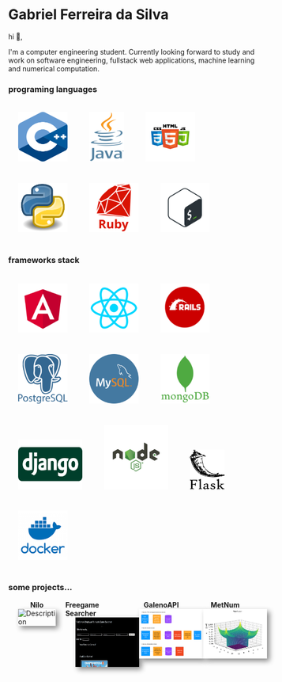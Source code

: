 # Gabriel Ferreira da Silva

hi 👋,

I'm a computer engineering student. Currently looking forward to study and work on software engineering, fullstack web applications, machine learning and numerical computation.



### programing languages



<div style="display:inline-block;">
    <img src="c_logo.svg" alt="Description" style="margin: 20px; width:100px; height: 100px; box-shadow: 5px 5px 10px \#888;">
    <img src="java.png" alt="Description" style="width:70px; margin: 20px; height: 100px; box-shadow: 5px 5px 10px \#888;">
    <img src="htmlcss.png" alt="Description" style="width:100px; height: 100px;margin: 20px;  box-shadow: 5px 5px 10px \#888;">
    <img src="python.png" alt="Description" style="width:100px; height: 100px;margin: 20px;  box-shadow: 5px 5px 10px \#888;">
    <img src="ruby.png" alt="Description" style="width:100px; height: 100px;margin: 20px;  box-shadow: 5px 5px 10px \#888;">
        <img src="bash.png" alt="Description" style="width:100px; height: 100px;margin: 20px;  box-shadow: 5px 5px 10px \#888;">

</div>



### frameworks stack 

<div style="display:inline-block;">
    <img src="angular.png" alt="Description" style="margin: 20px; width:100px; height: 100px; box-shadow: 5px 5px 10px \#888;">
    <img src="react.png" alt="Description" style="width:100px; margin: 20px; height: 100px; box-shadow: 5px 5px 10px \#888;">
    <img src="rails.png" alt="Description" style="width:100px; height: 100px;margin: 20px;  box-shadow: 5px 5px 10px \#888;">
    <img src="postgresql.png" alt="Description" style="width:100px; height: 100px;margin: 20px;  box-shadow: 5px 5px 10px \#888;">
    <img src="mysql.png" alt="Description" style="width:100px; height: 100px;margin: 20px;  box-shadow: 5px 5px 10px \#888;">
        <img src="mongo.png" alt="Description" style="width:100px; height: 100px;margin: 20px;  box-shadow: 5px 5px 10px \#888;">
        <img src="django.png" alt="Description" style="width:130px; height: 100px;margin: 20px;  box-shadow: 5px 5px 10px \#888;">
        <img src="node-js.svg" alt="Description" style="width:130px; height: 130px;margin: 20px;  box-shadow: 5px 5px 10px \#888;">
        <img src="flask.png" alt="Description" style="width:70px; height: 80px;margin: 20px;  box-shadow: 5px 5px 10px \#888;">
     <img src="docjer.png" alt="Description" style="width:100px; height: 100px;margin: 20px;  box-shadow: 5px 5px 10px \#888;">

### some projects...



<div style="display:flex">
<div style="display: flex; flex-direction: column; align-items: center;"><p style="margin: 0; font-weight:bold">Nilo</p><a href="https://github.com/gabriel-ferreira-da-silva/Nilo" style="text-decoration: none; color: inherit;">
<img src="https://github.com/gabriel-ferreira-da-silva/Nilo/raw/main/doc/presentation.gif?raw=true" 
     alt="Description" 
     style="width: 150px; height: 100px; margin: 20px; margin-top: 0px;box-shadow: 5px 5px 10px #888;"></a></div>
<div style="display: flex; flex-direction: column; align-items: center;">
<p style="margin: 0; font-weight:bold">Freegame Searcher</p><a href="https://github.com/gabriel-ferreira-da-silva/Nilo" style="text-decoration: none; color: inherit;">
<img src="https://github.com/gabriel-ferreira-da-silva/FreeGameSearcher/blob/main/videos/feat1.gif?raw=true" 
     alt="Description" 
     style="width: 150px; height: 100px; margin: 20px; margin-top: 0px;box-shadow: 5px 5px 10px #888;"></a></div>
<div style="display: flex; flex-direction: column; align-items: center;">
<p style="margin: 0; font-weight:bold">GalenoAPI</p><a href="https://github.com/gabriel-ferreira-da-silva/galeno" style="text-decoration: none; color: inherit;">
<img src="basic-system-functions.png" 
     alt="Description" 
     style="width: 150px; height: 100px; margin: 20px; margin-top: 0px;box-shadow: 5px 5px 10px #888;"></a></div>
<div style="display: flex; flex-direction: column; align-items: center;">
<p style="margin: 0; font-weight:bold">MetNum</p>
<a href="https://github.com/gabriel-ferreira-da-silva/metodo-dos-momentos" style="text-decoration: none; color: inherit;"><img src="met.gif" 
     alt="Description" style="width: 150px; height: 100px; margin: 20px; margin-top: 0px;box-shadow: 5px 5px 10px #888;"></a></div>
</div></div>















